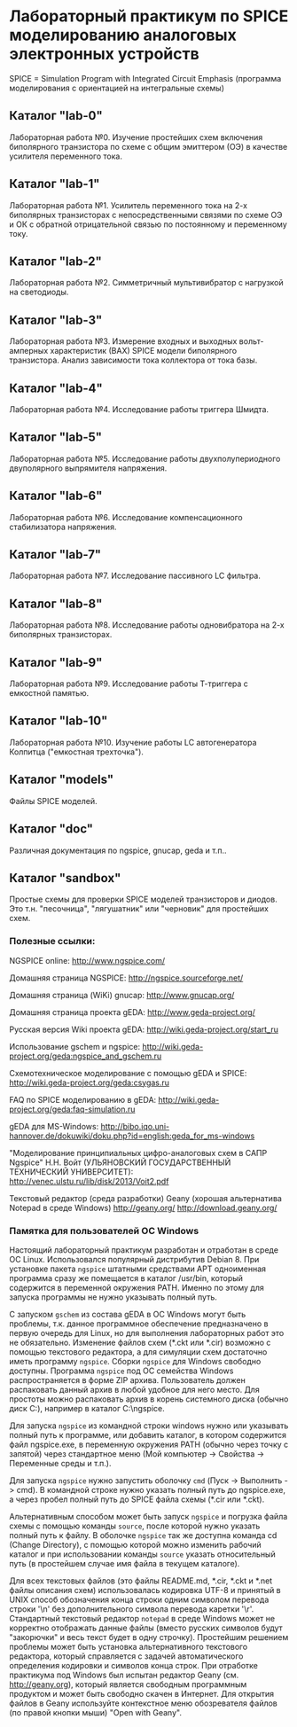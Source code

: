# Лабораторный практикум по SPICE моделированию аналоговых электронных устройств
SPICE = Simulation Program with Integrated Circuit Emphasis
(программа моделирования с ориентацией на интегральные схемы)

## Каталог "lab-0"
Лабораторная работа №0.
Изучение простейших схем включения биполярного транзистора по схеме с общим
эмиттером (ОЭ) в качестве усилителя переменного тока.

## Каталог "lab-1"
Лабораторная работа №1.
Усилитель переменного тока на 2-х биполярных транзисторах с непосредственными
связями по схеме ОЭ и ОК с обратной отрицательной связью по постоянному
и переменному току.

## Каталог "lab-2"
Лабораторная работа №2.
Симметричный мультивибратор с нагрузкой на светодиоды.

## Каталог "lab-3"
Лабораторная работа №3.
Измерение входных и выходных вольт-амперных характеристик (ВАХ)
SPICE модели биполярного транзистора.
Анализ зависимости тока коллектора от тока базы.

## Каталог "lab-4"
Лабораторная работа №4.
Исследование работы триггера Шмидта.

## Каталог "lab-5"
Лабораторная работа №5.
Исследование работы двухполупериодного двуполярного выпрямителя напряжения.

## Каталог "lab-6"
Лабораторная работа №6.
Исследование компенсационного стабилизатора напряжения.

## Каталог "lab-7"
Лабораторная работа №7.
Исследование пассивного LC фильтра.

## Каталог "lab-8"
Лабораторная работа №8.
Исследование работы одновибратора на 2-х биполярных транзисторах.

## Каталог "lab-9"
Лабораторная работа №9.
Исследование работы Т-триггера с емкостной памятью.

## Каталог "lab-10"
Лабораторная работа №10.
Изучение работы LC автогенератора Колпитца ("емкостная трехточка").

## Каталог "models"
Файлы SPICE моделей.

## Каталог "doc"
Различная документация по ngspice, gnucap, geda и т.п..

## Каталог "sandbox"
Простые схемы для проверки SPICE моделей транзисторов и диодов.
Это т.н. "песочница", "лягушатник" или "черновик" для простейших схем.

### Полезные ссылки:
NGSPICE online: http://www.ngspice.com/

Домашняя страница NGSPICE: http://ngspice.sourceforge.net/

Домашняя страница (WiKi) gnucap: http://www.gnucap.org/

Домашняя страница проекта gEDA: http://www.geda-project.org/

Русская версия Wiki проекта gEDA: http://wiki.geda-project.org/start_ru

Использование gschem и ngspice:
http://wiki.geda-project.org/geda:ngspice_and_gschem.ru 

Схемотехническое моделирование с помощью gEDA и SPICE:
http://wiki.geda-project.org/geda:csygas.ru

FAQ по SPICE моделированию в gEDA:
http://wiki.geda-project.org/geda:faq-simulation.ru

gEDA для MS-Windows:
http://bibo.iqo.uni-hannover.de/dokuwiki/doku.php?id=english:geda_for_ms-windows

"Моделирование принципиальных цифро-аналоговых схем в САПР Ngspice"
Н.Н. Войт (УЛЬЯНОВСКИЙ ГОСУДАРСТВЕННЫЙ ТЕХНИЧЕСКИЙ УНИВЕРСИТЕТ):
http://venec.ulstu.ru/lib/disk/2013/Voit2.pdf

Текстовый редактор (среда разработки) Geany
(хорошая альтернатива Notepad в среде Windows)
http://geany.org/
http://download.geany.org/

### Памятка для пользователей ОС Windows

Настоящий лабораторный практикум разработан и отработан в среде ОС Linux.
Использовался популярный дистрибутив Debian 8.
При установке пакета `ngspice` штатными средствами APT одноименная программа
сразу же помещается в каталог /usr/bin, который содержится в переменной
окружения PATH. Именно по этому для запуска программы не нужно указывать
полный путь.

С запуском `gschem` из состава gEDA в ОС Windows могут быть проблемы,
т.к. данное программное обеспечение предназначено в первую очередь
для Linux, но для выполнения лабораторных работ это не обязательно.
Изменение файлов схем (*.ckt или *.cir) возможно с помощью текстового редактора,
а для симуляции схем достаточно иметь программу `ngspice`.
Сборки `ngspice` для Windows свободно доступны.
Программа `ngspice` под ОС семейства Windows распространяется в форме ZIP архива.
Пользователь должен распаковать данный архив в любой удобное для него место.
Для простоты можно распаковать архив в корень системного диска (обычно диск C:),
например в каталог C:\ngspice.

Для запуска `ngspice` из командной строки windows нужно или указывать полный путь
к программе, или добавить каталог, в котором содержится файл ngspice.exe, в переменную
окружения PATH (обычно через точку с запятой) через стандартное меню
(Мой компьютер -> Свойства -> Переменные среды и т.п.).

Для запуска `ngspice` нужно запустить оболочку `cmd` (Пуск -> Выполнить -> cmd).
В командной строке нужно указать полный путь до ngspice.exe,
а через пробел полный путь до SPICE файла схемы (*.cir или *.ckt).

Альтернативным способом может быть запуск `ngspice` и погрузка файла схемы
с помощью команды `source`, после которой нужно указать полный путь к файлу.
В оболочке `ngspice` так же доступна команда cd (Change Directory), с помощью
которой можно изменить рабочий каталог и при использовании команды `source`
указать относительный путь (в простейшем случае имя файла в текущем каталоге).

Для всех текстовых файлов (это файлы README.md, *.cir, *.ckt и *.net
файлы описания схем) использовалась кодировка UTF-8 и принятый в UNIX
способ обозначения конца строки одним символом перевода строки '\n'
без дополнительного символа перевода каретки '\r'.
Стандартный текстовый редактор `notepad` в среде Windows может не
корректно отображать данные файлы (вместо русских символов будут "закорючки"
и весь текст будет в одну строчку).
Простейшим решением проблемы может быть установка альтернативного текстового
редактора, который справляется с задачей автоматического определения
кодировки и символов конца строк. При отработке практикума под Windows
был испытан редактор Geany (см. http://geany.org), который является
свободным программным продуктом и может быть свободно скачен в Интернет.
Для открытия файлов в Geany используйте контекстное меню обозревателя
файлов (по правой кнопки мыши) "Open with Geany".
